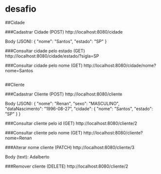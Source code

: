 # desafio

##Cidade

###Cadastrar Cidade (POST)
http://localhost:8080/cidade

Body (JSON):
{
    "nome": "Santos",
    "estado": "SP"
}

###Consultar cidade pelo estado (GET)
http://localhost:8080/cidade/estado/?sigla=SP

###Consultar cidade pelo nome (GET)
http://localhost:8080/cidade/nome?nome=Santos

##
##Cliente

###Cadastrar Cliente (POST)
http://localhost:8080/cliente

Body (JSON):
{
    "nome": "Renan",
    "sexo": "MASCULINO",
    "dataNascimento": "1996-08-27",
    "cidade": {
        "nome": "Santos",
        "estado": "SP"
    }
}

###Consultar cliente pelo id (GET)
http://localhost:8080/cliente/2

###Consultar cliente pelo nome (GET)
http://localhost:8080/cliente?nome=Renan

###Alterar nome cliente (PATCH)
http://localhost:8080/cliente/3

Body (text):
Adalberto

###Remover cliente (DELETE)
http://localhost:8080/cliente/2